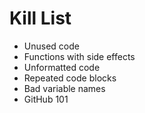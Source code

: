 Kill List
=========
* Unused code
* Functions with side effects
* Unformatted code
* Repeated code blocks
* Bad variable names
* GitHub 101